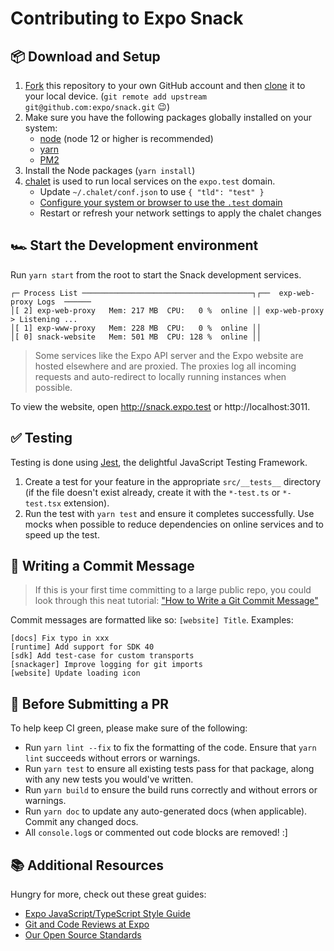 # Contributing to Expo Snack

## 📦 Download and Setup

1. [Fork](https://help.github.com/articles/fork-a-repo/) this repository to your own GitHub account and then [clone](https://help.github.com/articles/cloning-a-repository/) it to your local device. (`git remote add upstream git@github.com:expo/snack.git` 😉)
2. Make sure you have the following packages globally installed on your system:
   - [node](https://nodejs.org/) (node 12 or higher is recommended)
   - [yarn](https://yarnpkg.com/)
   - [PM2](https://pm2.keymetrics.io/)
3. Install the Node packages (`yarn install`)
4. [chalet](https://github.com/jeansaad/chalet) is used to run local services on the `expo.test` domain.
   - Update `~/.chalet/conf.json` to use `{ "tld": "test" }`
   - [Configure your system or browser to use the `.test` domain](https://github.com/jeansaad/chalet/blob/master/docs/README.md#system-configuration-recommended)
   - Restart or refresh your network settings to apply the chalet changes

## 🏎️ Start the Development environment

Run `yarn start` from the root to start the Snack development services.

```
┌─ Process List ──────────────────────────────────────┐┌──  exp-web-proxy Logs  ──────
│[ 2] exp-web-proxy   Mem: 217 MB  CPU:   0 %  online ││ exp-web-proxy > Listening ...
│[ 1] exp-www-proxy   Mem: 228 MB  CPU:   0 %  online ││                              
│[ 0] snack-website   Mem: 501 MB  CPU: 128 %  online ││                              
```

> Some services like the Expo API server and the Expo website are hosted elsewhere and are proxied. The proxies log all incoming requests and auto-redirect to locally running instances when possible. 

To view the website, open http://snack.expo.test or http://localhost:3011.

## ✅ Testing

Testing is done using [Jest](https://jestjs.io/https://jestjs.io/), the delightful JavaScript Testing Framework.

1. Create a test for your feature in the appropriate `src/__tests__` directory (if the file doesn't exist already, create it with the `*-test.ts` or `*-test.tsx` extension).
2. Run the test with `yarn test` and ensure it completes successfully. Use mocks when possible to reduce dependencies on online services and to speed up the test.

## 📝 Writing a Commit Message

> If this is your first time committing to a large public repo, you could look through this neat tutorial: ["How to Write a Git Commit Message"](https://chris.beams.io/posts/git-commit/)

Commit messages are formatted like so: `[website] Title`. Examples:

```
[docs] Fix typo in xxx
[runtime] Add support for SDK 40
[sdk] Add test-case for custom transports
[snackager] Improve logging for git imports
[website] Update loading icon
```

## 🔎 Before Submitting a PR

To help keep CI green, please make sure of the following:

- Run `yarn lint --fix` to fix the formatting of the code. Ensure that `yarn lint` succeeds without errors or warnings.
- Run `yarn test` to ensure all existing tests pass for that package, along with any new tests you would've written.
- Run `yarn build` to ensure the build runs correctly and without errors or warnings.
- Run `yarn doc` to update any auto-generated docs (when applicable). Commit any changed docs.
- All `console.log`s or commented out code blocks are removed! :]


## 📚 Additional Resources

Hungry for more, check out these great guides:

- [Expo JavaScript/TypeScript Style Guide](https://github.com/expo/expo/blob/master/guides/Expo%20JavaScript%20Style%20Guide.md)
- [Git and Code Reviews at Expo](https://github.com/expo/expo/blob/master/guides/Git%20and%20Code%20Reviews.md)
- [Our Open Source Standards](https://github.com/expo/expo/blob/master/guides/Our%20Open%20Source%20Standards.md)
  
